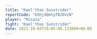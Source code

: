 ```yaml
---
title: "Kael'thas Sunstrider"
reportCode: "6XhjdQmtyfBJDVzN"
player: "Misaia"
fight: "Kael'thas Sunstrider"
date: 2021-10-03T19:05:08.133000+00:00
---
```

